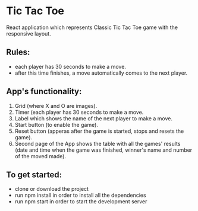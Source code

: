 # Tic Tac Toe

React application which represents Classic Tic Tac Toe game with the responsive layout.

## Rules:
 - each player has 30 seconds to make a move. 
 - after this time finishes, a move automatically comes to the next player.

## App's functionality:
1. Grid (where X and O are images).
2. Timer (each player has 30 seconds to make a move.
3. Label which shows the name of the next player to make a move.
4. Start button (to enable the game).
5. Reset button (apperas after the game is started, stops and resets the game).
6. Second page of the App shows the table with all the games' results (date and time when the game was finished, winner's name and number of the moved made).

## To get started:
* clone or download the project
* run npm install in order to install all the dependencies
* run npm start in order to start the development server
